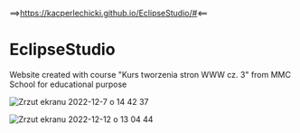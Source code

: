 ==>https://kacperlechicki.github.io/EclipseStudio/#<==


# EclipseStudio

  Website created with course "Kurs tworzenia stron WWW cz. 3" from MMC School for educational purpose

![Zrzut ekranu 2022-12-7 o 14 42 37](https://user-images.githubusercontent.com/118530164/206194752-106a2201-a40d-40b1-b1fb-f54c8185a5ec.png)

![Zrzut ekranu 2022-12-12 o 13 04 44](https://user-images.githubusercontent.com/118530164/207040786-7e29cba2-9a24-4264-be5d-3b7d298079aa.png)
